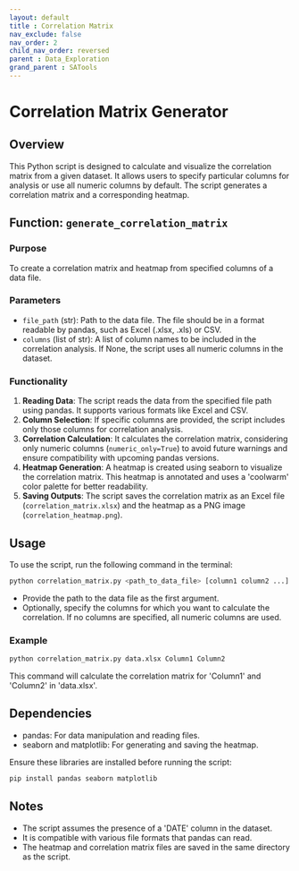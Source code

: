 ```yaml
---
layout: default
title : Correlation Matrix
nav_exclude: false
nav_order: 2
child_nav_order: reversed
parent : Data_Exploration
grand_parent : SATools
---
```


# Correlation Matrix Generator

## Overview

This Python script is designed to calculate and visualize the correlation matrix from a given dataset. It allows users to specify particular columns for analysis or use all numeric columns by default. The script generates a correlation matrix and a corresponding heatmap.

## Function: `generate_correlation_matrix`

### Purpose

To create a correlation matrix and heatmap from specified columns of a data file.

### Parameters

- `file_path` (str): Path to the data file. The file should be in a format readable by pandas, such as Excel (.xlsx, .xls) or CSV.
- `columns` (list of str): A list of column names to be included in the correlation analysis. If None, the script uses all numeric columns in the dataset.

### Functionality

1. **Reading Data**: The script reads the data from the specified file path using pandas. It supports various formats like Excel and CSV.
2. **Column Selection**: If specific columns are provided, the script includes only those columns for correlation analysis.
3. **Correlation Calculation**: It calculates the correlation matrix, considering only numeric columns (`numeric_only=True`) to avoid future warnings and ensure compatibility with upcoming pandas versions.
4. **Heatmap Generation**: A heatmap is created using seaborn to visualize the correlation matrix. This heatmap is annotated and uses a 'coolwarm' color palette for better readability.
5. **Saving Outputs**: The script saves the correlation matrix as an Excel file (`correlation_matrix.xlsx`) and the heatmap as a PNG image (`correlation_heatmap.png`).

## Usage

To use the script, run the following command in the terminal:

```bash
python correlation_matrix.py <path_to_data_file> [column1 column2 ...]
```

- Provide the path to the data file as the first argument.
- Optionally, specify the columns for which you want to calculate the correlation. If no columns are specified, all numeric columns are used.

### Example

```bash
python correlation_matrix.py data.xlsx Column1 Column2
```

This command will calculate the correlation matrix for 'Column1' and 'Column2' in 'data.xlsx'.

## Dependencies

- pandas: For data manipulation and reading files.
- seaborn and matplotlib: For generating and saving the heatmap.

Ensure these libraries are installed before running the script:

```bash
pip install pandas seaborn matplotlib
```

## Notes

- The script assumes the presence of a 'DATE' column in the dataset.
- It is compatible with various file formats that pandas can read.
- The heatmap and correlation matrix files are saved in the same directory as the script.

